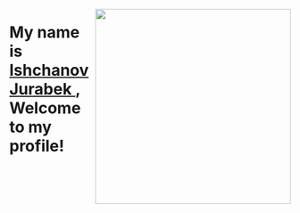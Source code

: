 <img align='right' src="https://pa1.narvii.com/6900/37d4565180595f86c15cef64b9218feb72761057r1-540-304_hq.gif" width='350'></p>

<h1 align="left";
  font-size=15px>
  My name is <a href="https://github.com/ZeQipe"> Ishchanov Jurabek </a>, <br/>Welcome to my profile!
</h1>
